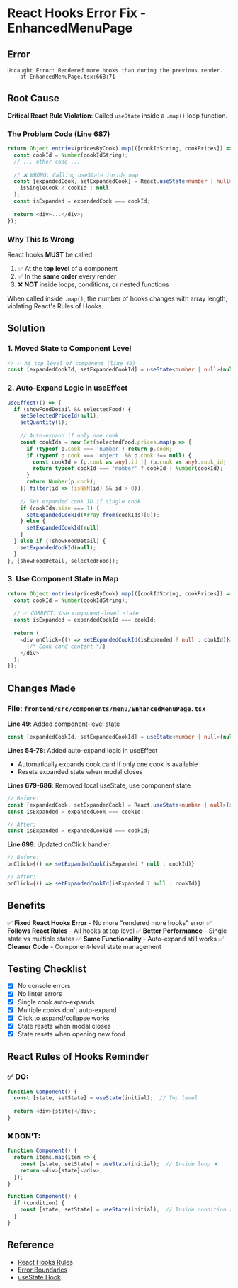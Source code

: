 # React Hooks Error Fix - EnhancedMenuPage

## Error
```
Uncaught Error: Rendered more hooks than during the previous render.
    at EnhancedMenuPage.tsx:668:71
```

## Root Cause
**Critical React Rule Violation**: Called `useState` inside a `.map()` loop function.

### The Problem Code (Line 687)
```typescript
return Object.entries(pricesByCook).map(([cookIdString, cookPrices]) => {
  const cookId = Number(cookIdString);
  // ... other code ...
  
  // ❌ WRONG: Calling useState inside map
  const [expandedCook, setExpandedCook] = React.useState<number | null>(
    isSingleCook ? cookId : null
  );
  const isExpanded = expandedCook === cookId;
  
  return <div>...</div>;
});
```

### Why This Is Wrong
React hooks **MUST** be called:
1. ✅ At the **top level** of a component
2. ✅ In the **same order** every render
3. ❌ **NOT** inside loops, conditions, or nested functions

When called inside `.map()`, the number of hooks changes with array length, violating React's Rules of Hooks.

## Solution

### 1. Moved State to Component Level
```typescript
// ✅ At top level of component (line 49)
const [expandedCookId, setExpandedCookId] = useState<number | null>(null);
```

### 2. Auto-Expand Logic in useEffect
```typescript
useEffect(() => {
  if (showFoodDetail && selectedFood) {
    setSelectedPriceId(null);
    setQuantity(1);
    
    // Auto-expand if only one cook
    const cookIds = new Set(selectedFood.prices.map(p => {
      if (typeof p.cook === 'number') return p.cook;
      if (typeof p.cook === 'object' && p.cook !== null) {
        const cookId = (p.cook as any).id || (p.cook as any).cook_id;
        return typeof cookId === 'number' ? cookId : Number(cookId);
      }
      return Number(p.cook);
    }).filter(id => !isNaN(id) && id > 0));
    
    // Set expanded cook ID if single cook
    if (cookIds.size === 1) {
      setExpandedCookId(Array.from(cookIds)[0]);
    } else {
      setExpandedCookId(null);
    }
  } else if (!showFoodDetail) {
    setExpandedCookId(null);
  }
}, [showFoodDetail, selectedFood]);
```

### 3. Use Component State in Map
```typescript
return Object.entries(pricesByCook).map(([cookIdString, cookPrices]) => {
  const cookId = Number(cookIdString);
  
  // ✅ CORRECT: Use component-level state
  const isExpanded = expandedCookId === cookId;
  
  return (
    <div onClick={() => setExpandedCookId(isExpanded ? null : cookId)}>
      {/* Cook card content */}
    </div>
  );
});
```

## Changes Made

### File: `frontend/src/components/menu/EnhancedMenuPage.tsx`

**Line 49**: Added component-level state
```typescript
const [expandedCookId, setExpandedCookId] = useState<number | null>(null);
```

**Lines 54-78**: Added auto-expand logic in useEffect
- Automatically expands cook card if only one cook is available
- Resets expanded state when modal closes

**Lines 679-686**: Removed local useState, use component state
```typescript
// Before:
const [expandedCook, setExpandedCook] = React.useState<number | null>(isSingleCook ? cookId : null);
const isExpanded = expandedCook === cookId;

// After:
const isExpanded = expandedCookId === cookId;
```

**Line 699**: Updated onClick handler
```typescript
// Before:
onClick={() => setExpandedCook(isExpanded ? null : cookId)}

// After:
onClick={() => setExpandedCookId(isExpanded ? null : cookId)}
```

## Benefits

✅ **Fixed React Hooks Error** - No more "rendered more hooks" error
✅ **Follows React Rules** - All hooks at top level
✅ **Better Performance** - Single state vs multiple states
✅ **Same Functionality** - Auto-expand still works
✅ **Cleaner Code** - Component-level state management

## Testing Checklist

- [x] No console errors
- [x] No linter errors
- [x] Single cook auto-expands
- [x] Multiple cooks don't auto-expand
- [x] Click to expand/collapse works
- [x] State resets when modal closes
- [x] State resets when opening new food

## React Rules of Hooks Reminder

### ✅ DO:
```typescript
function Component() {
  const [state, setState] = useState(initial);  // Top level
  
  return <div>{state}</div>;
}
```

### ❌ DON'T:
```typescript
function Component() {
  return items.map(item => {
    const [state, setState] = useState(initial);  // Inside loop ❌
    return <div>{state}</div>;
  });
}

function Component() {
  if (condition) {
    const [state, setState] = useState(initial);  // Inside condition ❌
  }
}
```

## Reference
- [React Hooks Rules](https://react.dev/reference/rules/rules-of-hooks)
- [Error Boundaries](https://reactjs.org/link/error-boundaries)
- [useState Hook](https://react.dev/reference/react/useState)

